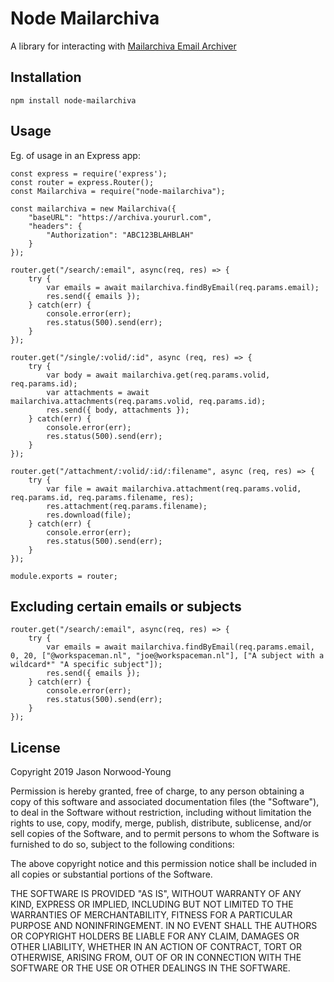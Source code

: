 # Node Mailarchiva

A library for interacting with [Mailarchiva Email Archiver](https://www.mailarchiva.com/)

## Installation

`npm install node-mailarchiva`

## Usage

Eg. of usage in an Express app:

```
const express = require('express');
const router = express.Router();
const Mailarchiva = require("node-mailarchiva");

const mailarchiva = new Mailarchiva({
    "baseURL": "https://archiva.yoururl.com",
    "headers": {
        "Authorization": "ABC123BLAHBLAH"
    }
});

router.get("/search/:email", async(req, res) => {
    try {
        var emails = await mailarchiva.findByEmail(req.params.email);
        res.send({ emails });
    } catch(err) {
        console.error(err);
        res.status(500).send(err);
    }
});

router.get("/single/:volid/:id", async (req, res) => {
    try {
        var body = await mailarchiva.get(req.params.volid, req.params.id);
        var attachments = await mailarchiva.attachments(req.params.volid, req.params.id);
        res.send({ body, attachments });
    } catch(err) {
        console.error(err);
        res.status(500).send(err);
    }
});

router.get("/attachment/:volid/:id/:filename", async (req, res) => {
    try {
        var file = await mailarchiva.attachment(req.params.volid, req.params.id, req.params.filename, res);
        res.attachment(req.params.filename);
        res.download(file);
    } catch(err) {
        console.error(err);
        res.status(500).send(err);
    }
});

module.exports = router;
```

## Excluding certain emails or subjects

```
router.get("/search/:email", async(req, res) => {
    try {
        var emails = await mailarchiva.findByEmail(req.params.email, 0, 20, ["@workspaceman.nl", "joe@workspaceman.nl"], ["A subject with a wildcard*" "A specific subject"]);
        res.send({ emails });
    } catch(err) {
        console.error(err);
        res.status(500).send(err);
    }
});
```

## License

Copyright 2019 Jason Norwood-Young

Permission is hereby granted, free of charge, to any person obtaining a copy of this software and associated documentation files (the "Software"), to deal in the Software without restriction, including without limitation the rights to use, copy, modify, merge, publish, distribute, sublicense, and/or sell copies of the Software, and to permit persons to whom the Software is furnished to do so, subject to the following conditions:

The above copyright notice and this permission notice shall be included in all copies or substantial portions of the Software.

THE SOFTWARE IS PROVIDED "AS IS", WITHOUT WARRANTY OF ANY KIND, EXPRESS OR IMPLIED, INCLUDING BUT NOT LIMITED TO THE WARRANTIES OF MERCHANTABILITY, FITNESS FOR A PARTICULAR PURPOSE AND NONINFRINGEMENT. IN NO EVENT SHALL THE AUTHORS OR COPYRIGHT HOLDERS BE LIABLE FOR ANY CLAIM, DAMAGES OR OTHER LIABILITY, WHETHER IN AN ACTION OF CONTRACT, TORT OR OTHERWISE, ARISING FROM, OUT OF OR IN CONNECTION WITH THE SOFTWARE OR THE USE OR OTHER DEALINGS IN THE SOFTWARE.
